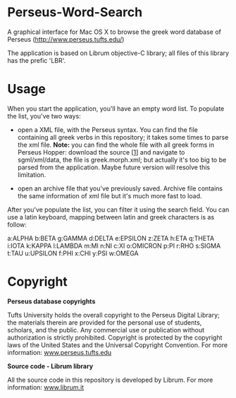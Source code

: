 Perseus-Word-Search
===================

A graphical interface for Mac OS X to browse the greek word database of Perseus (http://www.perseus.tufts.edu/)

The application is based on Librum objective-C library; all files of this library has the prefic 'LBR'.


Usage
=====
When you start the application, you'll have an empty word list. To populate the list, you've two ways:

* open a XML file, with the Perseus syntax.
You can find the file containing all greek verbs in this repository; it takes some times to parse the xml file.
**Note:** you can find the whole file with all greek forms in Perseus Hopper:
download the source [[1]] and navigate to sgml/xml/data, the file is greek.morph.xml;
but actually it's too big to be parsed from the application. Maybe future version will resolve this limitation.

* open an archive file that you've previously saved.
 Archive file contains the same information of xml file but it's much more fast to load.

After you've populate the list, you can filter it using the search field. You can use a latin keyboard, mapping between latin and greek characters is as follow:

a:ALPHA
b:BETA
g:GAMMA
d:DELTA
e:EPSILON
z:ZETA
h:ETA
q:THETA
i:IOTA
k:KAPPA
l:LAMBDA
m:MI
n:NI
c:XI
o:OMICRON
p:PI
r:RHO
s:SIGMA
t:TAU
u:UPSILON
f:PHI
x:CHI
y:PSI
w:OMEGA


Copyright
=========
**Perseus database copyrights**

Tufts University holds the overall copyright to the Perseus Digital Library; the materials therein are provided for the personal use of students, scholars, and the public. Any commercial use or publication without authorization is strictly prohibited. Copyright is protected by the copyright laws of the United States and the Universal Copyright Convention.
For more information: www.perseus.tufts.edu

**Source code - Librum library**

All the source code in this repository is developed by Librum.
For more information: www.librum.it


[1]: http://sourceforge.net/projects/perseus-hopper/
